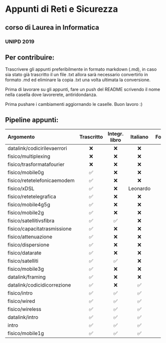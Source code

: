 # Appunti di Reti e Sicurezza 
## corso di Laurea in Informatica 
### UNIPD 2019

## Per contribuire:
Trascrivere gli appunti preferibilmente in formato markdown (.md), in caso sia stato già trascritto il un file .txt allora sarà necessario convertirlo in formato .md ed eliminare la copia .txt una volta ultimata la conversione.

Prima di lavorare su gli appunti, fare un push del README scrivendo il nome  nella casella dove lavorerete, antiridondanza.

Prima pushare i cambiamenti aggiornando le caselle. Buon lavoro :)

## Pipeline appunti:

| Argomento | Trascritto | Integr. libro | Italiano | Formattazione |
| :-- | :-: | :-: | :-: | :-: | 
| datalink/codicirilevaerrori | ❌ | ❌ | ❌ | ❌ |
| fisico/multiplexing | ❌ | ❌ | ❌ | ❌ |
| fisico/trasformatafourier | ❌ | ❌ | ❌ | ❌ |
| fisico/mobile0g | ✅ | ❌ | ❌ | ✅ |
| fisico/retetelefonicaemodem | ✅ | ❌ | ❌ | ❌ |
| fisico/xDSL | ✅ | ❌ | Leonardo | ✅ |
| fisico/retetelegrafica | ✅ | ❌ | ❌ | ✅ |
| fisico/mobile4g5g | ✅ | ❌ | ❌ | ✅ |
| fisico/mobile2g | ✅ | ❌ | ❌ | ✅ |
| fisico/satellitivsfibra | ✅ | ✅ | ❌ | ✅ |
| fisico/capacitatrasmissione | ✅ | ❌ | ❌ | ✅ |
| fisico/attenuazione | ✅ | ❌ | ❌ | ✅ |
| fisico/dispersione | ✅ | ❌ | ❌ | ✅ |
| fisico/datarate | ✅ | ❌ | ❌ | ✅ |
| fisico/satelliti | ✅ | ✅ | ❌ | ✅ |
| fisico/mobile3g | ✅ | ❌ | ❌ | ✅ |
| datalink/framing | ✅ | ❌ | ❌ | ✅ |
| datalink/codicidicorrezione | ✅ | ❌ | ✅ | ✅ |
| fisico/intro | ✅ | ✅ | ✅ | ✅ |
| fisico/wired | ✅ | ✅ | ✅ | ✅ | 
| fisico/wireless | ✅ | ✅ | ✅ | ✅ |
| datalink/intro | ✅ | ✅ | ✅ | ✅ |
| intro | ✅ | ✅ | ✅ | ✅ |
| fisico/mobile1g | ✅ | ✅ | ✅ | ✅ |
